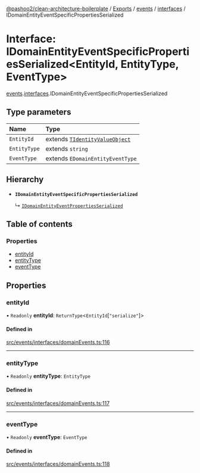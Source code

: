 [@pashoo2/clean-architecture-boilerplate](../README.md) / [Exports](../modules.md) / [events](../modules/events.md) / [interfaces](../modules/events.interfaces.md) / IDomainEntityEventSpecificPropertiesSerialized

# Interface: IDomainEntityEventSpecificPropertiesSerialized<EntityId, EntityType, EventType\>

[events](../modules/events.md).[interfaces](../modules/events.interfaces.md).IDomainEntityEventSpecificPropertiesSerialized

## Type parameters

| Name | Type |
| :------ | :------ |
| `EntityId` | extends [`TIdentityValueObject`](../modules/valueobject.interfaces.md#tidentityvalueobject) |
| `EntityType` | extends `string` |
| `EventType` | extends `EDomainEntityEventType` |

## Hierarchy

- **`IDomainEntityEventSpecificPropertiesSerialized`**

  ↳ [`IDomainEntityEventPropertiesSerialized`](events.interfaces.idomainentityeventpropertiesserialized.md)

## Table of contents

### Properties

- [entityId](events.interfaces.idomainentityeventspecificpropertiesserialized.md#entityid)
- [entityType](events.interfaces.idomainentityeventspecificpropertiesserialized.md#entitytype)
- [eventType](events.interfaces.idomainentityeventspecificpropertiesserialized.md#eventtype)

## Properties

### entityId

• `Readonly` **entityId**: `ReturnType`<`EntityId`[``"serialize"``]\>

#### Defined in

[src/events/interfaces/domainEvents.ts:116](https://github.com/pashoo2/clean-architecture-boilerplate/blob/e82048b/src/events/interfaces/domainEvents.ts#L116)

___

### entityType

• `Readonly` **entityType**: `EntityType`

#### Defined in

[src/events/interfaces/domainEvents.ts:117](https://github.com/pashoo2/clean-architecture-boilerplate/blob/e82048b/src/events/interfaces/domainEvents.ts#L117)

___

### eventType

• `Readonly` **eventType**: `EventType`

#### Defined in

[src/events/interfaces/domainEvents.ts:118](https://github.com/pashoo2/clean-architecture-boilerplate/blob/e82048b/src/events/interfaces/domainEvents.ts#L118)
